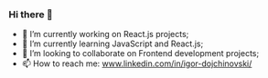 ### Hi there 👋
- 🔭 I’m currently working on React.js projects;
- 🌱 I’m currently learning JavaScript and React.js;
- 👯 I’m looking to collaborate on Frontend development projects;
- 📫 How to reach me: www.linkedin.com/in/igor-dojchinovski/

<!--
**igordojchinovski/igordojchinovski** is a ✨ _special_ ✨ repository because its `README.md` (this file) appears on your GitHub profile.

Here are some ideas to get you started:

- ⚡ Fun fact: ...
-->
